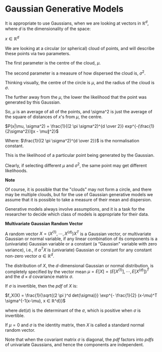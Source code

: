 # Gaussian Generative Models

It is appropriate to use Gaussians, when we are looking at vectors in $ℝ^d$, where $d$ is the dimensionality of the space:

$x ∈ ℝ^d$

We are looking at a circular (or spherical) cloud of points, and will describe these points via two parameters.

The first parameter is the centre of the cloud, $\mu$.

The second parameter is a measure of how dispersed the cloud is, $\sigma^2$.

Thinking visually, the centre of the circle is $\mu$, and the radius of the cloud is $\sigma$.

The further away from the $\mu$, the lower the likelihood that the point was generated by this Gaussian.

So, $\mu$ is an average of all of the points, and \sigma^2 is just the average of the square of distances of $x$'s from $\mu$, the centre.

$P(x|\mu, \sigma^2) = \frac{1}{(2 \pi \sigma^2)^{d \over 2}} exp^{-(\frac{1}{2\sigma^2})∥x - \mu∥^2}$

Where: $\frac{1}{(2 \pi \sigma^2)^{d \over 2}}$ is the normalisation constant.

This is the likelihood of a particular point being generated by the Gaussian.

Clearly, if selecting different $\mu$ and $\sigma^2$, the same point may get different likelihoods.

**Note**

Of course, it is possible that the "clouds" may not form a circle, and there may be multiple clouds, but for the use of Gaussian generative models we assume that it is possible to take a measure of their mean and dispersion.

Generative models always involve assumptions, and it is a task for the researcher to decide which class of models is appropriate for their data.

**Multivariate Gaussian Random Vector**

A random vector $X = (X^{(1)},⋯,X^{(d)})X^T$ is a Gaussian vector, or multivariate Gaussian or normal variable, if any linear combination of its components is a (univariate) Gaussian variable or a constant (a “Gaussian" variable with zero variance), i.e., if $\alpha^TX$ is (univariate) Gaussian or constant for any constant non-zero vector $\alpha ∈ ℝ^d$.

The distribution of $X$, the $d$-dimensional Gaussian or normal distribution, is completely specified by the vector mean $\mu = E[X] = (E[X^{(1)}],⋯,E[X^{(d)}])^T$ and the $d \times d$ covariance matrix $\sigma$.

If $\sigma$ is invertible, then the $pdf$ of $X$ is:

$f_X(X) = \frac{1}{\sqrt{(2 \pi )^d det(\sigma)}} \exp^{- \frac{1}{2} (x-\mu)^T \sigma^{-1(x-\mu), x ∈ ℝ^d}}$

where $det(\sigma)$ is the determinant of the $\sigma$, which is positive when $\sigma$ is invertible.

If $\mu = 0$ and $\sigma$ is the identity matrix, then $X$ is called a standard normal random vector.

Note that when the covariant matrix $\sigma$ is diagonal, the $pdf$ factors into $pdfs$ of univariate Gaussians, and hence the components are independent.
